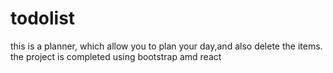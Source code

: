 # todolist
this is a planner, which allow you to plan your day,and also delete the items. the project is completed using bootstrap amd react
